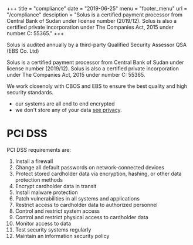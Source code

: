 +++
title = "compliance"
date = "2019-06-25"
menu = "footer_menu"
url = "/compliance"
desciption = "Solus is a certified payment processor from Central Bank of Sudan under license number (2019/12). Solus is also a certified private incorporation under The Companies Act, 2015 under number C: 55365."
+++

Solus is audited annually by a third-party Qualified Security Assessor QSA (EBS Co. Ltd)

Solus is a certified payment processor from Central Bank of Sudan under license number (2019/12). Solus is also a certified private incorporation under The Companies Act, 2015 under number C: 55365.

We work closenoly with CBOS and EBS to ensure the best quality and high security standards.

- our systems are all end to end encrypted
- we don't store any of your data [see privacy](/privacy).

# PCI DSS

PCI DSS requirements are:


1. Install a firewall
2. Change all default passwords on network-connected devices
3. Protect stored cardholder data via encryption, hashing, or other data protection methods
4. Encrypt cardholder data in transit
5. Install malware protection
6. Patch vulnerabilities in all systems and applications
7. Restrict access to cardholder data to authorized personnel
8. Control and restrict system access
9. Control and restrict physical access to cardholder data
10. Monitor access to data
11. Test security systems regularly
12. Maintain an information security policy
